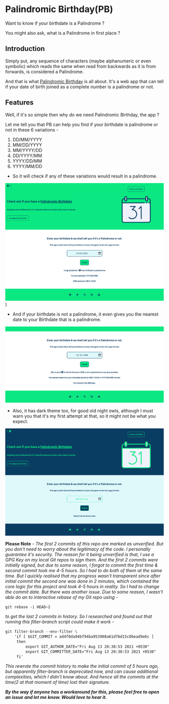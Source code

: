 # Palindromic Birthday(PB)

Want to know if your birthdate is a Palindrome ?

You might also ask, what is a Palindrome in first place ?

## Introduction

Simply put, any sequence of characters (maybe alphanumeric or even symbolic) which reads the same when read from backwards as it is from forwards, is considered a Palindrome.

And that is what [Palindromic Birthday](https://palindromic-dob.netlify.app/) is all about. It's a web app that can tell if your date of birth joined as a complete number is a palindrome or not.

## Features

Well, if it's so simple then why do we need Palindromic Birthday, the app ?

Let me tell you that PB can help you find if your birthdate is palindrome or not in these 6 variations -

1. DD/MM/YYYY
1. MM/DD/YYYY
1. MM/YYYY/DD
1. DD/YYYY/MM
1. YYYY/DD/MM
1. YYYY/MM/DD

- So it will check if any of these variations would result in a palindrome.

![Palindromic Birthday demo image](./assets/images/demos/demo0.png)
)

- And if your birthdate is not a palindrome, it even gives you the nearest date to your Birthdate that is a palindrome.

![Palindromic Birthday demo image](./assets/images/demos/demo1.png)

- Also, it has dark theme too, for good old night owls, although I must warn you that it's my first attempt at that, so it might not be what you expect.

![Palindromic Birthday dark mode demo image](./assets/images/demos/demo2.png)

**Please Note** -
_The first 2 commits of this repo are marked as unverified. But you don't need to worry about the legitimacy of the code. I personally guarantee it's security. The reason for it being unverified is that, I use a GPG Key on my local Git repos to sign them. And the first 2 commits were initially signed, but due to some reason, I forgot to commit the first time & second commit took me 4-5 hours. So I had to do both of them at the same time. But I quickly realised that my progress wasn't transparent since after initial commit the second one was done in 2 minutes, which contained the core logic for this project and took 4-5 hours in reality. So I had to change the commit date. But there was another issue. Due to some reason, I wasn't able do an to interactive rebase of my Git repo using -_

```
git rebase -i HEAD~2
```

_to get the last 2 commits in history. So I researched and found out that running this filter-branch script could make it work -_

```shell
git filter-branch --env-filter \
    'if [ $GIT_COMMIT = ad4f0da94bf94ba953908a61d76d15c0bead9e6c ]
     then
         export GIT_AUTHOR_DATE="Fri Aug 13 20:38:53 2021 +0530"
         export GIT_COMMITTER_DATE="Fri Aug 13 20:38:53 2021 +0530"
     fi'
```

_This rewrote the commit history to make the initial commit of 5 hours ago, but apparently filter-branch is deprecated now, and can cause additional complexities, which I didn't know about. And hence all the commits at the time(2 at that moment of time) lost their signature._

**_By the way if anyone has a workaround for this, please feel free to open an issue and let me know. Would love to hear it._**
